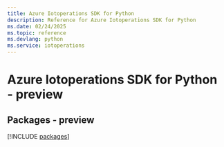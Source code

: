 ```yaml
---
title: Azure Iotoperations SDK for Python
description: Reference for Azure Iotoperations SDK for Python
ms.date: 02/24/2025
ms.topic: reference
ms.devlang: python
ms.service: iotoperations
---
```

# Azure Iotoperations SDK for Python - preview
## Packages - preview
[!INCLUDE [packages](iotoperations-index.md)]
